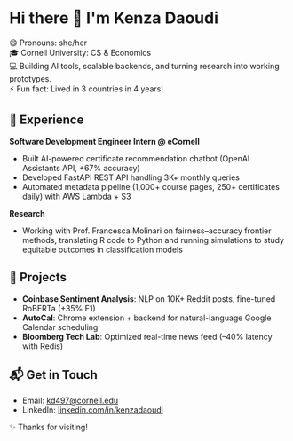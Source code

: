 # Hi there 👋 I'm Kenza Daoudi  
😄 Pronouns: she/her  
🎓 Cornell University: CS & Economics  
💻 Building AI tools, scalable backends, and turning research into working prototypes.  
⚡ Fun fact: Lived in 3 countries in 4 years!

## 💼 Experience  
**Software Development Engineer Intern @ eCornell**  
- Built AI-powered certificate recommendation chatbot (OpenAI Assistants API, +67% accuracy)  
- Developed FastAPI REST API handling 3K+ monthly queries  
- Automated metadata pipeline (1,000+ course pages, 250+ certificates daily) with AWS Lambda + S3  

**Research**  
- Working with Prof. Francesca Molinari on fairness–accuracy frontier methods, translating R code to Python and running simulations to study equitable outcomes in classification models  

## 🚀 Projects  
- **Coinbase Sentiment Analysis**: NLP on 10K+ Reddit posts, fine-tuned RoBERTa (+35% F1)  
- **AutoCal**: Chrome extension + backend for natural-language Google Calendar scheduling  
- **Bloomberg Tech Lab**: Optimized real-time news feed (–40% latency with Redis)  

## 📬 Get in Touch  
- Email: kd497@cornell.edu  
- LinkedIn: [linkedin.com/in/kenzadaoudi](https://linkedin.com/in/kenzadaoudi)  

✨ Thanks for visiting!  
